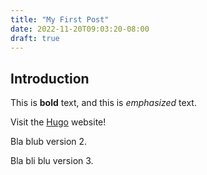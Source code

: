 ```yaml
---
title: "My First Post"
date: 2022-11-20T09:03:20-08:00
draft: true
---
```


## Introduction

This is **bold** text, and this is _emphasized_ text.

Visit the [Hugo](https://gohugo.io) website!

Bla blub version 2.

Bla bli blu version 3.
